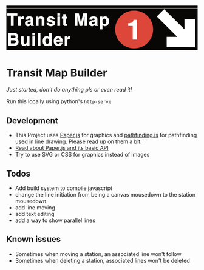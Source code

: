 
![Transit Map Builder Logo](https://raw.githubusercontent.com/tedwards947/transit-map-builder/master/logo.png)

# Transit Map Builder

*Just started, don't do anything pls or even read it!* 

Run this locally using python's `http-serve`

## Development 
* This Project uses <a href="https://github.com/paperjs/paper.js">Paper.js</a> for graphics and <a href="https://github.com/qiao/PathFinding.js/">pathfinding.js</a> for pathfinding used in line drawing. Please read up on them a bit. 
* <a href="http://paperjs.org/tutorials/getting-started/working-with-paper-js/">Read about Paper.js and its basic API</a>
* Try to use SVG or CSS for graphics instead of images
    

## Todos
* Add build system to compile javascript
* change the line initiation from being a canvas mousedown to the station mousedown
* add line moving
* add text editing
* add a way to show parallel lines

## Known issues
* Sometimes when moving a station, an associated line won't follow
* Sometimes when deleting a station, associated lines won't be deleted